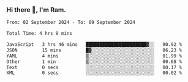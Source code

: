 ### Hi there 👋, I'm Ram.

<!--START_SECTION:waka-->

```txt
From: 02 September 2024 - To: 09 September 2024

Total Time: 4 hrs 9 mins

JavaScript   3 hrs 46 mins   ██████████████████████▓░░   90.92 %
JSON         15 mins         █▓░░░░░░░░░░░░░░░░░░░░░░░   06.23 %
YAML         4 mins          ▒░░░░░░░░░░░░░░░░░░░░░░░░   01.99 %
Other        1 min           ▒░░░░░░░░░░░░░░░░░░░░░░░░   00.68 %
Text         0 secs          ░░░░░░░░░░░░░░░░░░░░░░░░░   00.17 %
XML          0 secs          ░░░░░░░░░░░░░░░░░░░░░░░░░   00.02 %
```

<!--END_SECTION:waka-->

